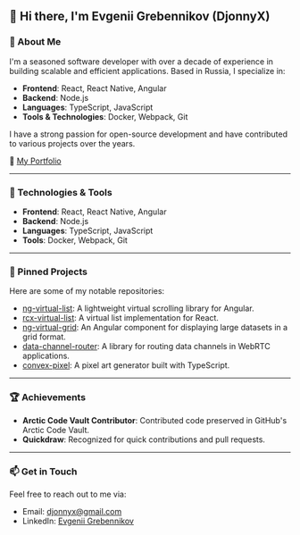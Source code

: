 ## 👋 Hi there, I'm Evgenii Grebennikov (DjonnyX)

### 🚀 About Me

I'm a seasoned software developer with over a decade of experience in building scalable and efficient applications. Based in Russia, I specialize in:

* **Frontend**: React, React Native, Angular
* **Backend**: Node.js
* **Languages**: TypeScript, JavaScript
* **Tools & Technologies**: Docker, Webpack, Git

I have a strong passion for open-source development and have contributed to various projects over the years.

🔗 [My Portfolio](https://eugene-grebennikov.pro)

---

### 🔧 Technologies & Tools

* **Frontend**: React, React Native, Angular
* **Backend**: Node.js
* **Languages**: TypeScript, JavaScript
* **Tools**: Docker, Webpack, Git

---

### 📌 Pinned Projects

Here are some of my notable repositories:

* [ng-virtual-list](https://github.com/DjonnyX/ng-virtual-list): A lightweight virtual scrolling library for Angular.
* [rcx-virtual-list](https://github.com/DjonnyX/rcx-virtual-list): A virtual list implementation for React.
* [ng-virtual-grid](https://github.com/DjonnyX/ng-virtual-grid): An Angular component for displaying large datasets in a grid format.
* [data-channel-router](https://github.com/DjonnyX/data-channel-router): A library for routing data channels in WebRTC applications.
* [convex-pixel](https://github.com/DjonnyX/convex-pixel): A pixel art generator built with TypeScript.

---

### 🏆 Achievements

* **Arctic Code Vault Contributor**: Contributed code preserved in GitHub's Arctic Code Vault.
* **Quickdraw**: Recognized for quick contributions and pull requests.

---

### 📫 Get in Touch

Feel free to reach out to me via:

* Email: [djonnyx@gmail.com](mailto:djonnyx@gmail.com)
* LinkedIn: [Evgenii Grebennikov](https://www.linkedin.com/in/evgenii-grebennikov)
